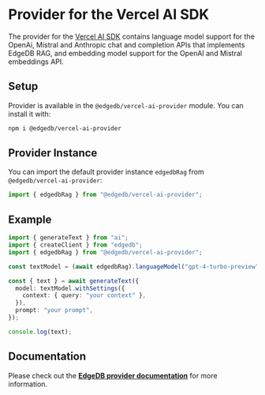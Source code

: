 # Provider for the Vercel AI SDK

The provider for the [Vercel AI SDK](https://sdk.vercel.ai/docs) contains language model support for
the OpenAi, Mistral and Anthropic chat and completion APIs that implements EdgeDB RAG, and embedding model support for the OpenAI and Mistral embeddings API.

## Setup

Provider is available in the `@edgedb/vercel-ai-provider` module. You can install it with:

```bash
npm i @edgedb/vercel-ai-provider
```

## Provider Instance

You can import the default provider instance `edgedbRag` from `@edgedb/vercel-ai-provider`:

```ts
import { edgedbRag } from "@edgedb/vercel-ai-provider";
```

## Example

```ts
import { generateText } from "ai";
import { createClient } from "edgedb";
import { edgedbRag } from "@edgedb/vercel-ai-provider";

const textModel = (await edgedbRag).languageModel("gpt-4-turbo-preview");

const { text } = await generateText({
  model: textModel.withSettings({
    context: { query: "your context" },
  }),
  prompt: "your prompt",
});

console.log(text);
```

## Documentation

Please check out the **[EdgeDB provider documentation](https://docs.edgedb.com)** for more information.
